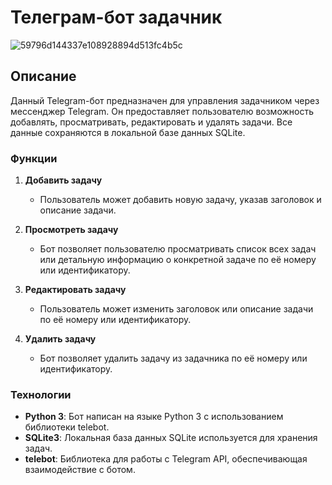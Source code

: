 # Телеграм-бот задачник

![59796d144337e108928894d513fc4b5c](https://github.com/Mmazzerratti/Task-bot-Telegram/assets/172944663/52fea5ac-de7d-44cd-a982-f66aa266fe44)


## Описание

Данный Telegram-бот предназначен для управления задачником через мессенджер Telegram. Он предоставляет пользователю возможность добавлять, просматривать, редактировать и удалять задачи. Все данные сохраняются в локальной базе данных SQLite.

### Функции

1. **Добавить задачу**
   - Пользователь может добавить новую задачу, указав заголовок и описание задачи.

2. **Просмотреть задачу**
   - Бот позволяет пользователю просматривать список всех задач или детальную информацию о конкретной задаче по её номеру или идентификатору.

3. **Редактировать задачу**
   - Пользователь может изменить заголовок или описание задачи по её номеру или идентификатору.

4. **Удалить задачу**
   - Бот позволяет удалить задачу из задачника по её номеру или идентификатору.

### Технологии

- **Python 3**: Бот написан на языке Python 3 с использованием библиотеки telebot.
- **SQLite3**: Локальная база данных SQLite используется для хранения задач.
- **telebot**: Библиотека для работы с Telegram API, обеспечивающая взаимодействие с ботом.
